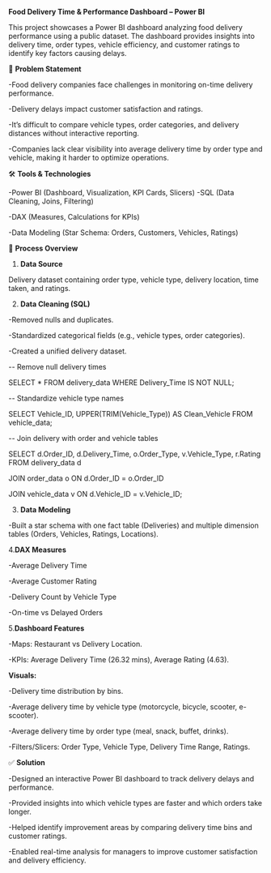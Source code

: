 **Food Delivery Time & Performance Dashboard – Power BI**

This project showcases a Power BI dashboard analyzing food delivery performance using a public dataset. The dashboard provides insights into delivery time, order types, vehicle efficiency, and customer ratings to identify key factors causing delays.

📌 **Problem Statement**

-Food delivery companies face challenges in monitoring on-time delivery performance.

-Delivery delays impact customer satisfaction and ratings.

-It’s difficult to compare vehicle types, order categories, and delivery distances without interactive reporting.

-Companies lack clear visibility into average delivery time by order type and vehicle, making it harder to optimize operations.

🛠️ **Tools & Technologies**

-Power BI (Dashboard, Visualization, KPI Cards, Slicers)
-SQL (Data Cleaning, Joins, Filtering)

-DAX (Measures, Calculations for KPIs)

-Data Modeling (Star Schema: Orders, Customers, Vehicles, Ratings)

🔄 **Process Overview**

1. **Data Source**
 
 Delivery dataset containing order type, vehicle type, delivery location, time taken, and ratings.

2. **Data Cleaning (SQL)**
 
-Removed nulls and duplicates.

-Standardized categorical fields (e.g., vehicle types, order categories).

-Created a unified delivery dataset.

-- Remove null delivery times

SELECT * FROM delivery_data WHERE Delivery_Time IS NOT NULL;

-- Standardize vehicle type names

SELECT Vehicle_ID, UPPER(TRIM(Vehicle_Type)) AS Clean_Vehicle FROM vehicle_data;

-- Join delivery with order and vehicle tables

SELECT d.Order_ID, d.Delivery_Time, o.Order_Type, v.Vehicle_Type, r.Rating
FROM delivery_data d

JOIN order_data o ON d.Order_ID = o.Order_ID

JOIN vehicle_data v ON d.Vehicle_ID = v.Vehicle_ID;

3. **Data Modeling**
 
-Built a star schema with one fact table (Deliveries) and multiple dimension tables (Orders, Vehicles, Ratings, Locations).

4.**DAX Measures**

-Average Delivery Time

-Average Customer Rating

-Delivery Count by Vehicle Type

-On-time vs Delayed Orders

5.**Dashboard Features**

-Maps: Restaurant vs Delivery Location.

-KPIs: Average Delivery Time (26.32 mins), Average Rating (4.63).

**Visuals:**

-Delivery time distribution by bins.

-Average delivery time by vehicle type (motorcycle, bicycle, scooter, e-scooter).

-Average delivery time by order type (meal, snack, buffet, drinks).

-Filters/Slicers: Order Type, Vehicle Type, Delivery Time Range, Ratings.

✅ **Solution**

-Designed an interactive Power BI dashboard to track delivery delays and performance.

-Provided insights into which vehicle types are faster and which orders take longer.

-Helped identify improvement areas by comparing delivery time bins and customer ratings.

-Enabled real-time analysis for managers to improve customer satisfaction and delivery efficiency.
